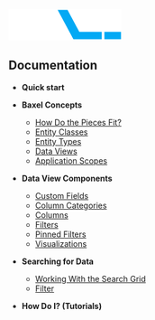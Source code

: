 ![enter image description here](https://raw.githubusercontent.com/BaxelSystems/user-docs/master/img/BAXEL-logo-dark-200.png)

## Documentation

* **Quick start**
* **Baxel Concepts**
  * [How Do the Pieces Fit?](Entity-Classes.md)
  * [Entity Classes](Entity-Classes.md)
  * [Entity Types](Entity-Types.md)
  * [Data Views](Data-Views.md)
  * [Application Scopes](Application-Scopes.md)
* **Data View Components**
  * [Custom Fields](README.md)
  * [Column Categories](README.md)
  * [Columns](README.md)
  * [Filters](README.md)
  * [Pinned Filters](README.md)
  * [Visualizations](README.md)
* **Searching for Data**
  * [Working With the Search Grid](README.md)
  * [Filter](README.md)

* **How Do I? (Tutorials)**
<!--stackedit_data:
eyJoaXN0b3J5IjpbMTQwNDQ3MzI3MiwtNzQ2OTEzMTQ5LDEyOD
cwNzgyMzcsMTQxMzE1NzgwLDIxMzMyMzk1MDIsLTgzMDE3MzY0
NywyMTMzMjM5NTAyLC03OTUzMzIyMjYsODY3MjEyMzQzLC0yMT
QwMjUyNTQwLDE3MjU5NzkwNzYsLTY3MjIzOTE3OCwxMjY2OTM5
OTAwXX0=
-->
